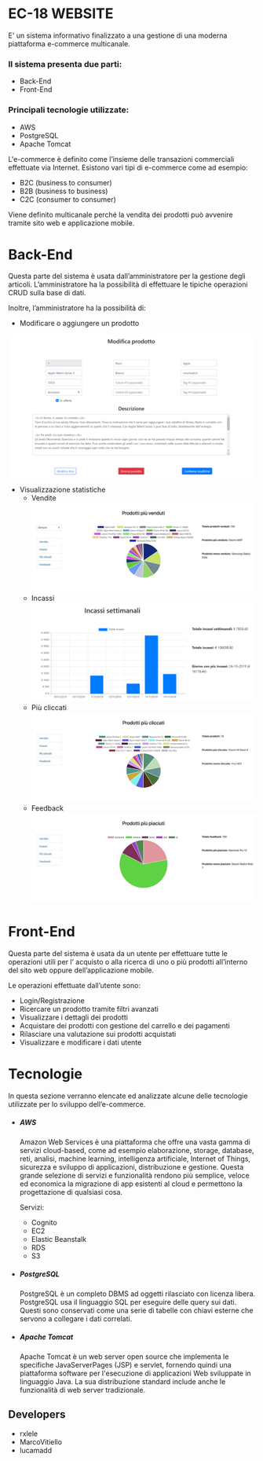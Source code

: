 # EC-18 WEBSITE
E' un sistema informativo finalizzato a una gestione di una moderna piattaforma e-commerce multicanale.
### Il sistema presenta due parti:
- Back-End
- Front-End
### Principali tecnologie utilizzate:
- AWS
- PostgreSQL
- Apache Tomcat 

L'e-commerce è definito come l’insieme delle transazioni commerciali effettuate via Internet.
Esistono vari tipi di e-commerce come ad esempio:
- B2C (business to consumer)
- B2B (business to business)
- C2C (consumer to consumer)

Viene definito multicanale perché la vendita dei prodotti può avvenire tramite sito web e applicazione mobile.

# Back-End

Questa parte del sistema è usata dall’amministratore per la gestione degli articoli. L’amministratore ha la possibilità di effettuare le tipiche operazioni CRUD sulla base di dati.

Inoltre, l’amministratore ha la possibilità di:
- Modificare o aggiungere un prodotto

<img src="asset/backend_aggiungiprodotto.png">

- Visualizzazione statistiche
  - Vendite
    <img src="asset/backend_visvendite.jpg">
  - Incassi
    <img src="asset/backend_visincassi.png">
  - Più cliccati
      <img src="asset/backend_viscliccati.jpg">
  - Feedback
    <img src="asset/backend_visfeedback.jpg">
  
# Front-End

Questa parte del sistema è usata da un utente per effettuare tutte le operazioni utili per l’ acquisto o alla ricerca di uno o più prodotti all’interno del sito web oppure dell’applicazione mobile.


Le operazioni effettuate dall’utente sono:
- Login/Registrazione
- Ricercare un prodotto tramite filtri avanzati
- Visualizzare i dettagli dei prodotti
- Acquistare dei prodotti con gestione del carrello e dei pagamenti
- Rilasciare una valutazione sui prodotti acquistati 
- Visualizzare e modificare i dati utente

# Tecnologie

In questa sezione verranno elencate ed analizzate alcune delle tecnologie utilizzate per lo sviluppo dell’e-commerce.

- ##### AWS
  Amazon Web Services è una piattaforma che offre una vasta gamma di servizi cloud-based,       come ad esempio elaborazione, storage, database, reti, analisi, machine learning, intelligenza artificiale, Internet of Things, sicurezza e sviluppo di applicazioni, distribuzione e gestione. Questa grande selezione di servizi e funzionalità rendono più semplice, veloce ed economica la migrazione di app esistenti al cloud e permettono la progettazione di qualsiasi cosa.
  
  Servizi:
    - Cognito
    - EC2
    - Elastic Beanstalk
    - RDS
    - S3
    
- ##### PostgreSQL

  PostgreSQL è un completo DBMS ad oggetti rilasciato con licenza libera. PostgreSQL usa il linguaggio SQL per eseguire delle query sui dati. Questi sono conservati come una serie di tabelle con chiavi esterne che servono a collegare i dati correlati.

- ##### Apache Tomcat

  Apache Tomcat è un web server open source che implementa le specifiche JavaServerPages (JSP) e servlet, fornendo quindi una piattaforma software per l'esecuzione di applicazioni Web sviluppate in linguaggio Java. La sua distribuzione standard include anche le funzionalità di web server tradizionale.






## Developers
- rxlele
- MarcoVitiello
- lucamadd
